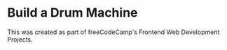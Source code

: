 # Build a Drum Machine

This was created as part of freeCodeCamp's Frontend Web Development Projects.
